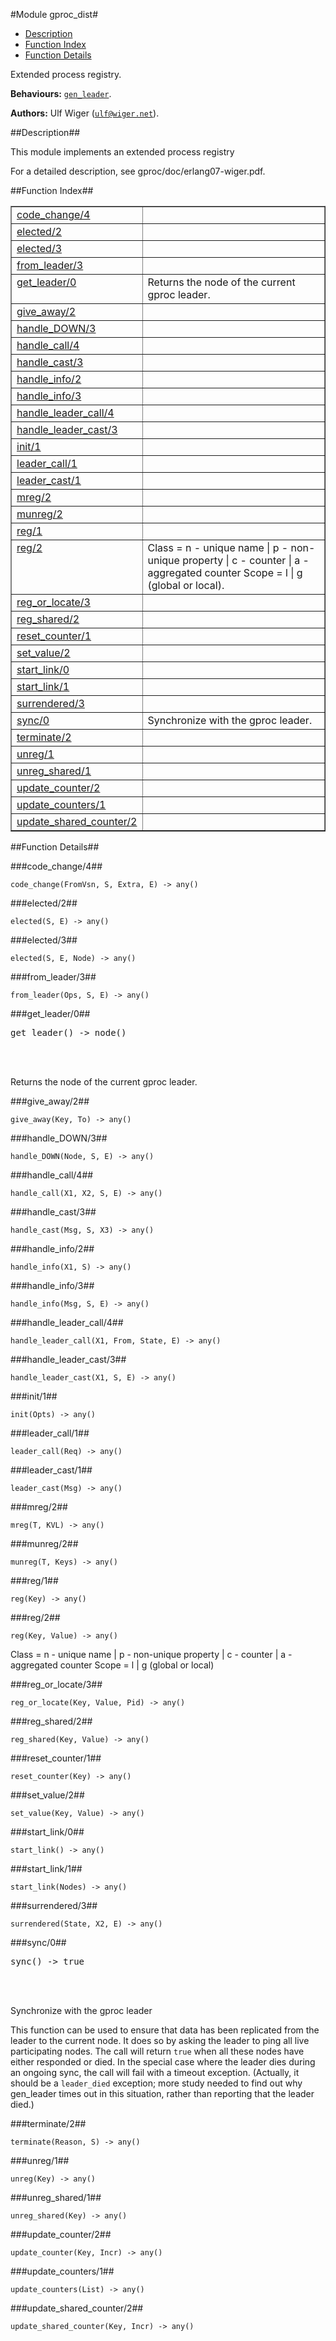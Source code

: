 

#Module gproc_dist#
* [Description](#description)
* [Function Index](#index)
* [Function Details](#functions)


Extended process registry.

__Behaviours:__ [`gen_leader`](/Users/uwiger/FL/git/gen_leader/doc/gen_leader.md).

__Authors:__ Ulf Wiger ([`ulf@wiger.net`](mailto:ulf@wiger.net)).<a name="description"></a>

##Description##


This module implements an extended process registry


For a detailed description, see gproc/doc/erlang07-wiger.pdf.<a name="index"></a>

##Function Index##


<table width="100%" border="1" cellspacing="0" cellpadding="2" summary="function index"><tr><td valign="top"><a href="#code_change-4">code_change/4</a></td><td></td></tr><tr><td valign="top"><a href="#elected-2">elected/2</a></td><td></td></tr><tr><td valign="top"><a href="#elected-3">elected/3</a></td><td></td></tr><tr><td valign="top"><a href="#from_leader-3">from_leader/3</a></td><td></td></tr><tr><td valign="top"><a href="#get_leader-0">get_leader/0</a></td><td>Returns the node of the current gproc leader.</td></tr><tr><td valign="top"><a href="#give_away-2">give_away/2</a></td><td></td></tr><tr><td valign="top"><a href="#handle_DOWN-3">handle_DOWN/3</a></td><td></td></tr><tr><td valign="top"><a href="#handle_call-4">handle_call/4</a></td><td></td></tr><tr><td valign="top"><a href="#handle_cast-3">handle_cast/3</a></td><td></td></tr><tr><td valign="top"><a href="#handle_info-2">handle_info/2</a></td><td></td></tr><tr><td valign="top"><a href="#handle_info-3">handle_info/3</a></td><td></td></tr><tr><td valign="top"><a href="#handle_leader_call-4">handle_leader_call/4</a></td><td></td></tr><tr><td valign="top"><a href="#handle_leader_cast-3">handle_leader_cast/3</a></td><td></td></tr><tr><td valign="top"><a href="#init-1">init/1</a></td><td></td></tr><tr><td valign="top"><a href="#leader_call-1">leader_call/1</a></td><td></td></tr><tr><td valign="top"><a href="#leader_cast-1">leader_cast/1</a></td><td></td></tr><tr><td valign="top"><a href="#mreg-2">mreg/2</a></td><td></td></tr><tr><td valign="top"><a href="#munreg-2">munreg/2</a></td><td></td></tr><tr><td valign="top"><a href="#reg-1">reg/1</a></td><td></td></tr><tr><td valign="top"><a href="#reg-2">reg/2</a></td><td>
Class = n  - unique name
| p  - non-unique property
| c  - counter
| a  - aggregated counter
Scope = l | g (global or local).</td></tr><tr><td valign="top"><a href="#reg_or_locate-3">reg_or_locate/3</a></td><td></td></tr><tr><td valign="top"><a href="#reg_shared-2">reg_shared/2</a></td><td></td></tr><tr><td valign="top"><a href="#reset_counter-1">reset_counter/1</a></td><td></td></tr><tr><td valign="top"><a href="#set_value-2">set_value/2</a></td><td></td></tr><tr><td valign="top"><a href="#start_link-0">start_link/0</a></td><td></td></tr><tr><td valign="top"><a href="#start_link-1">start_link/1</a></td><td></td></tr><tr><td valign="top"><a href="#surrendered-3">surrendered/3</a></td><td></td></tr><tr><td valign="top"><a href="#sync-0">sync/0</a></td><td>Synchronize with the gproc leader.</td></tr><tr><td valign="top"><a href="#terminate-2">terminate/2</a></td><td></td></tr><tr><td valign="top"><a href="#unreg-1">unreg/1</a></td><td></td></tr><tr><td valign="top"><a href="#unreg_shared-1">unreg_shared/1</a></td><td></td></tr><tr><td valign="top"><a href="#update_counter-2">update_counter/2</a></td><td></td></tr><tr><td valign="top"><a href="#update_counters-1">update_counters/1</a></td><td></td></tr><tr><td valign="top"><a href="#update_shared_counter-2">update_shared_counter/2</a></td><td></td></tr></table>


<a name="functions"></a>

##Function Details##

<a name="code_change-4"></a>

###code_change/4##


`code_change(FromVsn, S, Extra, E) -> any()`

<a name="elected-2"></a>

###elected/2##


`elected(S, E) -> any()`

<a name="elected-3"></a>

###elected/3##


`elected(S, E, Node) -> any()`

<a name="from_leader-3"></a>

###from_leader/3##


`from_leader(Ops, S, E) -> any()`

<a name="get_leader-0"></a>

###get_leader/0##


<pre>get_leader() -&gt; node()</pre>
<br></br>


Returns the node of the current gproc leader.<a name="give_away-2"></a>

###give_away/2##


`give_away(Key, To) -> any()`

<a name="handle_DOWN-3"></a>

###handle_DOWN/3##


`handle_DOWN(Node, S, E) -> any()`

<a name="handle_call-4"></a>

###handle_call/4##


`handle_call(X1, X2, S, E) -> any()`

<a name="handle_cast-3"></a>

###handle_cast/3##


`handle_cast(Msg, S, X3) -> any()`

<a name="handle_info-2"></a>

###handle_info/2##


`handle_info(X1, S) -> any()`

<a name="handle_info-3"></a>

###handle_info/3##


`handle_info(Msg, S, E) -> any()`

<a name="handle_leader_call-4"></a>

###handle_leader_call/4##


`handle_leader_call(X1, From, State, E) -> any()`

<a name="handle_leader_cast-3"></a>

###handle_leader_cast/3##


`handle_leader_cast(X1, S, E) -> any()`

<a name="init-1"></a>

###init/1##


`init(Opts) -> any()`

<a name="leader_call-1"></a>

###leader_call/1##


`leader_call(Req) -> any()`

<a name="leader_cast-1"></a>

###leader_cast/1##


`leader_cast(Msg) -> any()`

<a name="mreg-2"></a>

###mreg/2##


`mreg(T, KVL) -> any()`

<a name="munreg-2"></a>

###munreg/2##


`munreg(T, Keys) -> any()`

<a name="reg-1"></a>

###reg/1##


`reg(Key) -> any()`

<a name="reg-2"></a>

###reg/2##


`reg(Key, Value) -> any()`


Class = n  - unique name
| p  - non-unique property
| c  - counter
| a  - aggregated counter
Scope = l | g (global or local)<a name="reg_or_locate-3"></a>

###reg_or_locate/3##


`reg_or_locate(Key, Value, Pid) -> any()`

<a name="reg_shared-2"></a>

###reg_shared/2##


`reg_shared(Key, Value) -> any()`

<a name="reset_counter-1"></a>

###reset_counter/1##


`reset_counter(Key) -> any()`

<a name="set_value-2"></a>

###set_value/2##


`set_value(Key, Value) -> any()`

<a name="start_link-0"></a>

###start_link/0##


`start_link() -> any()`

<a name="start_link-1"></a>

###start_link/1##


`start_link(Nodes) -> any()`

<a name="surrendered-3"></a>

###surrendered/3##


`surrendered(State, X2, E) -> any()`

<a name="sync-0"></a>

###sync/0##


<pre>sync() -&gt; true</pre>
<br></br>




Synchronize with the gproc leader

This function can be used to ensure that data has been replicated from the
leader to the current node. It does so by asking the leader to ping all
live participating nodes. The call will return `true` when all these nodes
have either responded or died. In the special case where the leader dies
during an ongoing sync, the call will fail with a timeout exception.
(Actually, it should be a `leader_died` exception; more study needed to find
out why gen_leader times out in this situation, rather than reporting that
the leader died.)<a name="terminate-2"></a>

###terminate/2##


`terminate(Reason, S) -> any()`

<a name="unreg-1"></a>

###unreg/1##


`unreg(Key) -> any()`

<a name="unreg_shared-1"></a>

###unreg_shared/1##


`unreg_shared(Key) -> any()`

<a name="update_counter-2"></a>

###update_counter/2##


`update_counter(Key, Incr) -> any()`

<a name="update_counters-1"></a>

###update_counters/1##


`update_counters(List) -> any()`

<a name="update_shared_counter-2"></a>

###update_shared_counter/2##


`update_shared_counter(Key, Incr) -> any()`

